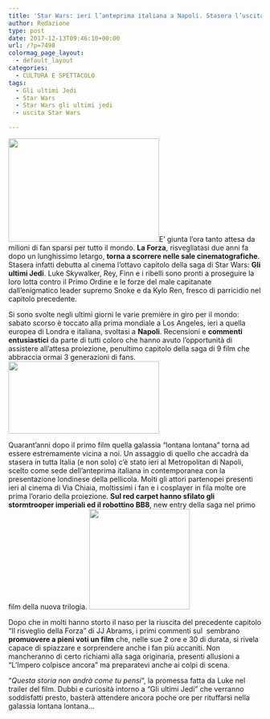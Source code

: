```yaml
---
title: 'Star Wars: ieri l’anteprima italiana a Napoli. Stasera l’uscita de “Gli ultimi Jedi”'
author: Redazione
type: post
date: 2017-12-13T09:46:10+00:00
url: /?p=7498
colormag_page_layout:
  - default_layout
categories:
  - CULTURA E SPETTACOLO
tags:
  - Gli ultimi Jedi
  - Star Wars
  - Star Wars gli ultimi jedi
  - uscita Star Wars

---
```

<img decoding="async" loading="lazy" class="alignnone size-medium wp-image-7502 alignleft" src="https://progressonline.it/wp-content/uploads/2017/12/star-wars-696x477-300x206.jpg" alt="" width="300" height="206" />E&#8217; giunta l&#8217;ora tanto attesa da milioni di fan sparsi per tutto il mondo. **La Forza**, risvegliatasi due anni fa dopo un lunghissimo letargo, **torna a scorrere nelle sale cinematografiche**. Stasera infatti debutta al cinema l&#8217;ottavo capitolo della saga di Star Wars: **Gli ultimi Jedi**. Luke Skywalker, Rey, Finn e i ribelli sono pronti a proseguire la loro lotta contro il Primo Ordine e le forze del male capitanate dall&#8217;enigmatico leader supremo Snoke e da Kylo Ren, fresco di parricidio nel capitolo precedente.

Si sono svolte negli ultimi giorni le varie première in giro per il mondo: sabato scorso è toccato alla prima mondiale a Los Angeles, ieri a quella europea di Londra e italiana, svoltasi a **Napoli**. Recensioni e **commenti entusiastici** da parte di tutti coloro che hanno avuto l&#8217;opportunità di assistere all&#8217;attesa proiezione, penultimo capitolo della saga di 9 film che abbraccia ormai 3 generazioni di fans.<img decoding="async" loading="lazy" class="alignnone size-medium wp-image-7503 alignright" src="https://progressonline.it/wp-content/uploads/2017/12/skywalker-300x144.jpg" alt="" width="300" height="144" />

Quarant&#8217;anni dopo il primo film quella galassia &#8220;lontana lontana&#8221; torna ad essere estremamente vicina a noi. Un assaggio di quello che accadrà da stasera in tutta Italia (e non solo) c&#8217;è stato ieri al Metropolitan di Napoli, scelto come sede dell&#8217;anteprima italiana in contemporanea con la presentazione londinese della pellicola. Molti gli attori partenopei presenti ieri al cinema di Via Chiaia, moltissimi i fan e i cosplayer in fila molte ore prima l&#8217;orario della proiezione. **Sul red carpet hanno sfilato gli stormtrooper imperiali ed il robottino BB8**, new entry della saga nel primo film della nuova trilogia. <img decoding="async" loading="lazy" class="size-full wp-image-7501 alignleft" src="https://progressonline.it/wp-content/uploads/2017/12/bb8-star-wars.jpg" alt="" width="200" height="200" />

Dopo che in molti hanno storto il naso per la riuscita del precedente capitolo &#8220;Il risveglio della Forza&#8221; di JJ Abrams, i primi commenti sul  sembrano **promuovere a pieni voti un film** che, nelle sue 2 ore e 30 di durata, si rivela capace di spiazzare e sorprendere anche i fan più accaniti. Non mancheranno di certo richiami alla saga originaria, presenti allusioni a &#8220;L&#8217;Impero colpisce ancora&#8221; ma preparatevi anche ai colpi di scena.

&#8220;_Questa storia non andrà come tu pensi_&#8220;, la promessa fatta da Luke nel trailer del film. Dubbi e curiosità intorno a &#8220;Gli ultimi Jedi&#8221; che verranno soddisfatti presto, basterà attendere ancora poche ore per rituffarsi nella galassia lontana lontana&#8230;